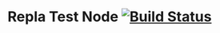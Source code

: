 # Repla Test Node [![Build Status](https://travis-ci.org/repla-app/repla-test-node.svg?branch=master)](https://travis-ci.org/repla-app/repla-test-node)
